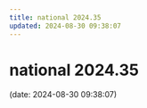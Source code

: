 ```yaml
---
title: national 2024.35
updated: 2024-08-30 09:38:07
---
```


# national 2024.35

(date: 2024-08-30 09:38:07)

